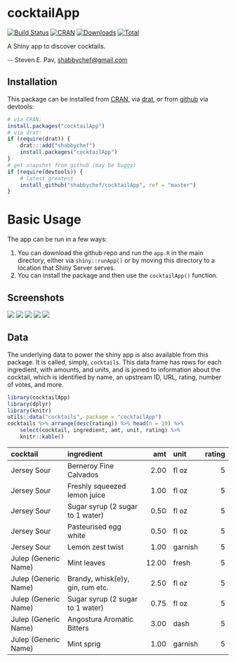 

# cocktailApp

[![Build Status](https://github.com/shabbychef/cocktailApp/workflows/R-CMD-check/badge.svg)](https://github.com/shabbychef/cocktailApp/actions)
[![CRAN](https://www.r-pkg.org/badges/version/cocktailApp)](https://cran.r-project.org/package=cocktailApp)
[![Downloads](http://cranlogs.r-pkg.org/badges/cocktailApp?color=green)](https://www.r-pkg.org:443/pkg/cocktailApp)
[![Total](http://cranlogs.r-pkg.org/badges/grand-total/cocktailApp?color=green)](https://www.r-pkg.org:443/pkg/cocktailApp)


A Shiny app to discover cocktails.

-- Steven E. Pav, shabbychef@gmail.com

## Installation

This package can be installed from 
[CRAN](https://cran.r-project.org/package=cocktailApp "CRAN page"),
via [drat](https://github.com/eddelbuettel/drat "drat"), or 
from [github](https://github.com/shabbychef/cocktailApp "cocktailApp")
via devtools:


```r
# via CRAN:
install.packages("cocktailApp")
# via drat:
if (require(drat)) {
    drat:::add("shabbychef")
    install.packages("cocktailApp")
}
# get snapshot from github (may be buggy)
if (require(devtools)) {
    # latest greatest
    install_github("shabbychef/cocktailApp", ref = "master")
}
```

# Basic Usage

The app can be run in a few ways: 

1. You can download the github repo and run the `app.R` in the main directory,
	 either via `shiny::runApp()` or by moving this directory to a location that
	 Shiny Server serves.
1. You can install the package and then use the `cocktailApp()` function.

## Screenshots

![](man/figures/Screenshot-mainpage.png)
![](man/figures/Screenshot-ingredients.png)
![](man/figures/Screenshot-hobsons.png)
![](man/figures/Screenshot-ternary.png)
![](man/figures/Screenshot-barplot.png)

## Data

The underlying data to power the shiny app is also available from this package.
It is called, simply, `cocktails`. This data frame has rows for each
ingredient, with amounts, and units, and is joined to information about the
cocktail, which is identified by name, an upstream ID, URL, rating, number of
votes, and more.



```r
library(cocktailApp)
library(dplyr)
library(knitr)
utils::data("cocktails", package = "cocktailApp")
cocktails %>% arrange(desc(rating)) %>% head(n = 10) %>% 
    select(cocktail, ingredient, amt, unit, rating) %>% 
    knitr::kable()
```



|cocktail             |ingredient                       |   amt|unit    | rating|
|:--------------------|:--------------------------------|-----:|:-------|------:|
|Jersey Sour          |Berneroy Fine Calvados           |  2.00|fl oz   |      5|
|Jersey Sour          |Freshly squeezed lemon juice     |  1.00|fl oz   |      5|
|Jersey Sour          |Sugar syrup (2 sugar to 1 water) |  0.50|fl oz   |      5|
|Jersey Sour          |Pasteurised egg white            |  0.50|fl oz   |      5|
|Jersey Sour          |Lemon zest twist                 |  1.00|garnish |      5|
|Julep (Generic Name) |Mint leaves                      | 12.00|fresh   |      5|
|Julep (Generic Name) |Brandy, whisk(e)y, gin, rum etc. |  2.50|fl oz   |      5|
|Julep (Generic Name) |Sugar syrup (2 sugar to 1 water) |  0.75|fl oz   |      5|
|Julep (Generic Name) |Angostura Aromatic Bitters       |  3.00|dash    |      5|
|Julep (Generic Name) |Mint sprig                       |  1.00|garnish |      5|


